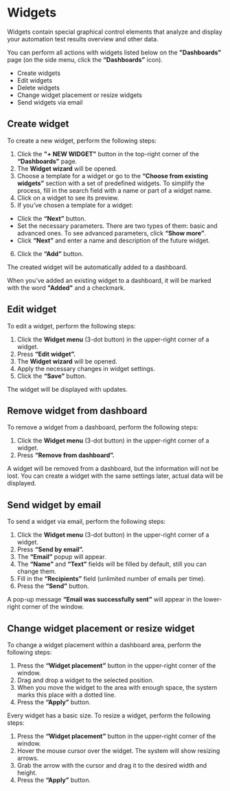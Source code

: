 # Widgets

Widgets contain special graphical control elements that analyze and display your automation test results overview and other data.

You can perform all actions with widgets listed below on the **"Dashboards"** page (on the side menu, click the **“Dashboards”** icon).

* Create widgets
* Edit widgets
* Delete widgets
* Change widget placement or resize widgets
* Send widgets via email

## Create widget
To create a new widget, perform the following steps:

1. Click the **"+ NEW WIDGET"** button in the top-right corner of the **“Dashboards”** page.
2. The **Widget wizard** will be opened.
3. Choose a template for a widget or go to the **“Choose from existing widgets”** section with a set of predefined widgets. To simplify the process, fill in the search field with a name or part of a widget name.
4. Click on a widget to see its preview.
5. If you’ve chosen a template for a widget:
  * Click the **“Next”** button.
  * Set the necessary parameters. There are two types of them: basic and advanced ones. To see advanced parameters, click **“Show more”**.
  * Click **“Next”** and enter a name and description of the future widget.
6. Click the **“Add”** button.

The created widget will be automatically added to a dashboard.

When you’ve added an existing widget to a dashboard, it will be marked with the word **"Added"** and a checkmark.

## Edit widget
To edit a widget, perform the following steps:

1.	Click the **Widget menu** (3-dot button) in the upper-right corner of a widget.
2.	Press **“Edit widget”.**
3.	The **Widget wizard** will be opened.
4.	Apply the necessary changes in widget settings.
5.	Click the **“Save”** button.

The widget will be displayed with updates.

## Remove widget from dashboard
To remove a widget from a dashboard, perform the following steps:

1.	Click the **Widget menu** (3-dot button) in the upper-right corner of a widget.
2.	Press **“Remove from dashboard”.**

A widget will be removed from a dashboard, but the information will not be lost. You can create a widget with the same settings later, actual data will be displayed.

## Send widget by email
To send a widget via email, perform the following steps:

1.	Click the **Widget menu** (3-dot button) in the upper-right corner of a widget.
2.	Press **“Send by email”.**
3.	The **“Email”** popup will appear.
4.	The **“Name”** and **“Text”** fields will be filled by default, still you can change them.
5.	Fill in the **“Recipients”** field (unlimited number of emails per time).
6.	Press the **“Send”** button.

A pop-up message **“Email was successfully sent”** will appear in the lower-right corner of the window.

## Change widget placement or resize widget
To change a widget placement within a dashboard area, perform the following steps:

1.	Press the **“Widget placement”** button in the upper-right corner of the window.
2.	Drag and drop a widget to the selected position.
3.	When you move the widget to the area with enough space, the system marks this place with a dotted line.
4.	Press the **“Apply”** button.
 
Every widget has a basic size. To resize a widget, perform the following steps:

1.	Press the **“Widget placement”** button in the upper-right corner of the window.
2.	Hover the mouse cursor over the widget. The system will show resizing arrows.
3.	Grab the arrow with the cursor and drag it to the desired width and height.
4.	Press the **“Apply”** button.
